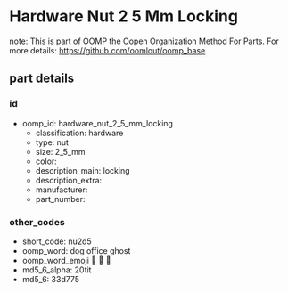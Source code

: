 # Hardware Nut 2 5 Mm Locking  

note: This is part of OOMP the Oopen Organization Method For Parts. For more details: https://github.com/oomlout/oomp_base

##  part details





### id
* oomp_id: hardware_nut_2_5_mm_locking
  * classification: hardware
  * type: nut
  * size: 2_5_mm
  * color: 
  * description_main: locking
  * description_extra: 
  * manufacturer: 
  * part_number: 

### other_codes
* short_code: nu2d5
* oomp_word: dog office ghost
* oomp_word_emoji :dog: :office: :ghost:
* md5_6_alpha: 20tit
* md5_6: 33d775
